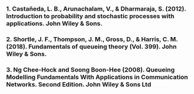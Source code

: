 ### 1. Castañeda, L. B., Arunachalam, V., & Dharmaraja, S. (2012). Introduction to probability and stochastic processes with applications. John Wiley & Sons.
### 2. Shortle, J. F., Thompson, J. M., Gross, D., & Harris, C. M. (2018). Fundamentals of queueing theory (Vol. 399). John Wiley & Sons.
### 3. Ng Chee-Hock and Soong Boon-Hee (2008). Queueing Modelling Fundamentals With Applications in Communication Networks. Second Edition. John Wiley & Sons Ltd
